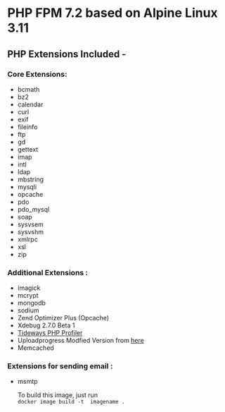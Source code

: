 # PHP FPM 7.2 based on Alpine Linux 3.11

## PHP Extensions Included -

### Core Extensions:

* bcmath
* bz2
* calendar
* curl
* exif
* fileinfo
* ftp
* gd
* gettext
* imap
* intl
* ldap
* mbstring
* mysqli
* opcache
* pdo
* pdo_mysql
* soap
* sysvsem
* sysvshm
* xmlrpc
* xsl
* zip

### Additional Extensions :

* imagick
* mcrypt
* mongodb
* sodium
* Zend Optimizer Plus (Opcache)
* Xdebug 2.7.0 Beta 1
* [Tideways PHP Profiler](https://github.com/tideways/php-profiler-extension.git)
* Uploadprogress Modfied Version from [here](https://github.com/Jan-E/uploadprogress)
* Memcached

### Extensions for sending email :

* msmtp

  To build this image, just run  
```docker image build -t  imagename .```